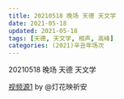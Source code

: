 ```yaml
---
title: 20210518 晚场 天德 天文学
date: 2021-05-18
updated: 2021-05-18
tags: [天德, 天文学, 相声, 高峰] 
categories: (2021)辛丑年场次 
---
```

20210518 晚场 天德 天文学

[视频源1](https://weibo.com/1950216183/Kg5jt47Rw ) by @灯花映祈安